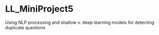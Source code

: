 # LL_MiniProject5
Using NLP processing and shallow v. deep learning models for detecting duplicate questions
